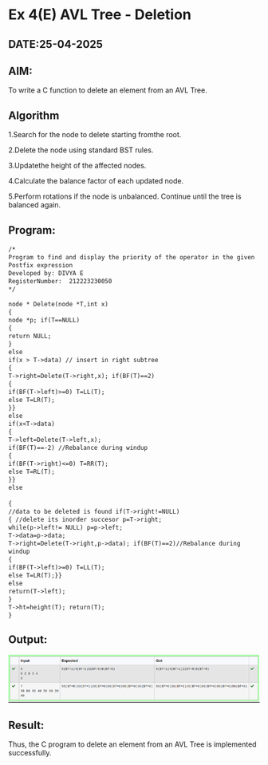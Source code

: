# Ex 4(E) AVL Tree - Deletion
## DATE:25-04-2025
## AIM:
To write a C function to delete an element from an AVL Tree.
## Algorithm
1.Search for the node to delete starting fromthe root.

2.Delete the node using standard BST rules.

3.Updatethe height of the affected nodes.

4.Calculate the balance factor of each updated node.

5.Perform rotations if the node is unbalanced.
Continue until the tree is balanced again.

## Program:
```
/*
Program to find and display the priority of the operator in the given Postfix expression
Developed by: DIVYA E
RegisterNumber:  212223230050
*/
```
```
node * Delete(node *T,int x)
{
node *p; if(T==NULL)
{
return NULL;
}
else
if(x > T->data) // insert in right subtree
{
T->right=Delete(T->right,x); if(BF(T)==2)
{
if(BF(T->left)>=0) T=LL(T);
else T=LR(T);
}}
else
if(x<T->data)
{
T->left=Delete(T->left,x);
if(BF(T)==-2) //Rebalance during windup
{
if(BF(T->right)<=0) T=RR(T);
else T=RL(T);
}}
else

{
//data to be deleted is found if(T->right!=NULL)
{ //delete its inorder succesor p=T->right;
while(p->left!= NULL) p=p->left;
T->data=p->data;
T->right=Delete(T->right,p->data); if(BF(T)==2)//Rebalance during windup
{
if(BF(T->left)>=0) T=LL(T);
else T=LR(T);}}
else
return(T->left);
}
T->ht=height(T); return(T);
}

```


## Output:

![alt text](image-4.png)

## Result:
Thus, the C program to delete an element from an AVL Tree is implemented successfully.
